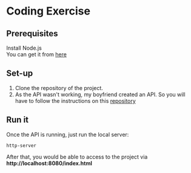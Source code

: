 # Coding Exercise

## Prerequisites
Install Node.js  
You can get it from [here](https://nodejs.org/en/)

## Set-up
1. Clone the repository of the project.
2. As the API wasn't working, my boyfriend created an API. So you will have to follow the instructions on this [repository](https://github.com/Av4t4r/chattr-box)

## Run it
Once the API is running, just run the local server:
```
http-server

```
After that, you would be able to access to the project via **http://localhost:8080/index.html** 



